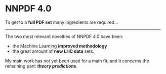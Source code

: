 # NNPDF 4.0
<div w="full" flex="~" justify="end">
  <cite-arxiv aref="2109.02653" right="0" class="relative"/>
</div>

<div grid="~ cols-2 gap-8" m="8 t-4 y-12">
  <bkg-img src="pdfs/40-q3.svg" p="x-6"/>
  <bkg-img src="pdfs/40-q100.svg" p="x-6"/>
</div>

To get to a **full PDF set** many ingredients are required...

---

The two most relevant novelties of NNPDF 4.0 have been:
- the Machine Learning **improved methodology**
- the great amount of **new LHC data** sets.

<div w="full" flex="~" justify="center" items="center" m="y-12">
  <bkg-img src="organization.png" w="150" p="8"/>
</div>

My main work has not yet been used for a main fit, and it concerns the remaining
part: <b>*theory predictions*</b>.
